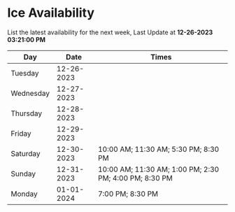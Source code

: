 # Ice Availability

List the latest availability for the next week, Last Update at **12-26-2023 03:21:00 PM**

| Day         | Date        | Times       |
| ----------- | ----------- | ----------- |
|Tuesday|12-26-2023||
|Wednesday|12-27-2023||
|Thursday|12-28-2023||
|Friday|12-29-2023||
|Saturday|12-30-2023|10:00 AM; 11:30 AM; 5:30 PM; 8:30 PM|
|Sunday|12-31-2023|10:00 AM; 11:30 AM; 1:00 PM; 2:30 PM; 4:00 PM; 8:30 PM|
|Monday|01-01-2024|7:00 PM; 8:30 PM|
